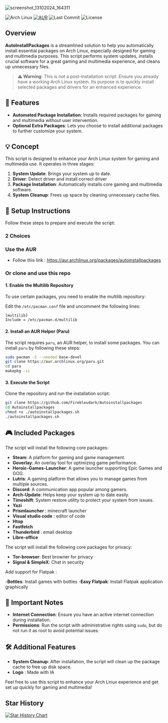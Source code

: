

![screenshot_13102024_164311](https://github.com/user-attachments/assets/163018ca-df21-4f6d-8757-64d68c745e02)


![Arch Linux](https://img.shields.io/badge/os-Arch%20Linux-1793D1?logo=arch-linux&logoColor=white)
[![AUR](https://img.shields.io/aur/version/autoinstallpackages.svg?color=1793D1&logo=arch-linux&logoColor=white)](https://aur.archlinux.org/packages/autoinstallpackages)
![Last Commit](https://img.shields.io/github/last-commit/Firebleudark/Autoinstallpackages)
![License](https://img.shields.io/badge/license-MIT-green)


## Overview
**AutoInstallPackages** is a streamlined solution to help you automatically install essential packages on Arch Linux, especially designed for gaming and multimedia purposes. This script performs system updates, installs crucial software for a great gaming and multimedia experience, and cleans up unnecessary files.

> **⚠️ Warning**: This is not a post-installation script. Ensure you already have a working Arch Linux system. Its purpose is to quickly install selected packages and drivers for an enhanced experience.

## 🚀 Features
- **Automated Package Installation**: Installs required packages for gaming and multimedia without user intervention.
- **Optional Extra Packages**: Lets you choose to install additional packages to further customize your system.

## 💡 Concept
This script is designed to enhance your Arch Linux system for gaming and multimedia use. It operates in three stages:
1. **System Update**: Brings your system up to date.
2. **Driver**: Detect driver and install correct driver
3. **Package Installation**: Automatically installs core gaming and multimedia software.
4. **System Cleanup**: Frees up space by cleaning unnecessary cache files.

## 🚀 Setup Instructions
Follow these steps to prepare and execute the script:

### 2 Choices

### Use the AUR 
- Follow this link : https://aur.archlinux.org/packages/autoinstallpackages

### Or clone and use this repo
#### 1. Enable the Multilib Repository
To use certain packages, you need to enable the multilib repository:

Edit the `/etc/pacman.conf` file and uncomment the following lines:
```sh
[multilib]
Include = /etc/pacman.d/multilib
```

#### 2. Install an AUR Helper (Paru)
The script requires `paru`, an AUR helper, to install some packages. You can install `paru` by following these steps:

```sh
sudo pacman -S --needed base-devel
git clone https://aur.archlinux.org/paru.git
cd paru
makepkg -si
```

#### 3. Execute the Script
Clone the repository and run the installation script:

```sh
git clone https://github.com/Firebleudark/Autoinstallpackages
cd Autoinstallpackages
chmod +x ./autoinstallpackages.sh   
./autoinstallpackages.sh
```

## 🎮 Included Packages
The script will install the following core packages:

- **Steam**: A platform for gaming and game management.
- **Goverlay**: An overlay tool for optimizing game performance.
- **Heroic-Games-Launcher**: A game launcher supporting Epic Games and GOG.
- **Lutris**: A gaming platform that allows you to manage games from multiple sources.
- **Discord**: A communication app popular among gamers.
- **Arch-Update**: Helps keep your system up to date easily.
- **Timeshift**: System restore utility to protect your system from issues.
- **Yazi**
- **Prismlauncher** : minecraft launcher
- **Visual studio code** : editor of code
- **Htop**
- **Fastfetch**
- **Thunderbird** : email desktop
- **Libre-office**  

The script will install the following core packages for privacy:

- **Tor-browser**: Best browner for privacy
- **Signal & SimpleX**: Chat in security

Add support for Flatpak :

-**Bottles**: Install games with bottles
-**Easy Flatpak**: Install Flatpak application graphically

## 📜 Important Notes
- **Internet Connection**: Ensure you have an active internet connection during installation.
- **Permissions**: Run the script with administrative rights using `sudo`, but do not run it as root to avoid potential issues.

## 🛠️ Additional Features
- **System Cleanup**: After installation, the script will clean up the package cache to free up disk space.
- **Logo** : Made with IA

Feel free to use this script to enhance your Arch Linux experience and get set up quickly for gaming and multimedia!

## Star History

[![Star History Chart](https://api.star-history.com/svg?repos=Firebleudark/Autoinstallpackages&type=Date)](https://star-history.com/#Firebleudark/Autoinstallpackages&Date)
